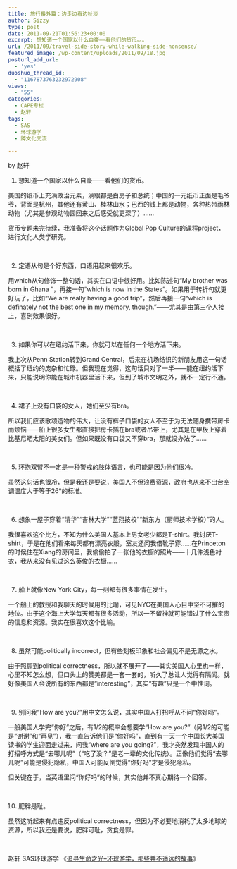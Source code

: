 ```yaml
---
title: 旅行番外篇：边走边看边扯淡
author: Sizzy
type: post
date: 2011-09-21T01:56:23+00:00
excerpt: 想知道一个国家以什么自豪——看他们的货币。。。
url: /2011/09/travel-side-story-while-walking-side-nonsense/
featured_image: /wp-content/uploads/2011/09/18.jpg
posturl_add_url:
  - 'yes'
duoshuo_thread_id:
  - "1167873763232972908"
views:
  - "55"
categories:
  - CAPE专栏
  - 赵轩
tags:
  - SAS
  - 环球游学
  - 跨文化交流

---
```

by 赵轩

1. 想知道一个国家以什么自豪——看他们的货币。

美国的纸币上充满政治元素，满眼都是白房子和总统；中国的一元纸币正面是毛爷爷，背面是杭州，其他还有黄山、桂林山水；巴西的钱上都是动物，各种热带雨林动物（尤其是参观动物园回来之后感受就更深了）……

货币专题未完待续，我准备将这个话题作为Global Pop Culture的课程project，进行文化人类学研究。

&nbsp;

2. 定语从句是个好东西，口语用起来很欢乐。

用which从句修饰一整句话，其实在口语中很好用。比如陈述句“My brother was born in Ghana ”，再接一句“which is now in the States”。如果用于转折句就更好玩了，比如“We are really having a good trip”，然后再接一句“which is definately not the best one in my memory, though.”——尤其是由第三个人接上，喜剧效果很好。

&nbsp;

3. 如果你可以在纽约活下来，你就可以在任何一个地方活下来。

我上次从Penn Station转到Grand Central，后来在机场结识的新朋友用这一句话概括了纽约的庞杂和忙碌。但我现在觉得，这句话只对了一半——能在纽约活下来，只能说明你能在城市机器里活下来，但到了城市文明之外，就不一定行不通。

&nbsp;

4. 裙子上没有口袋的女人，她们至少有bra。

所以我们应该歌颂造物的伟大，让没有裤子口袋的女人不至于为无法随身携带房卡而烦恼——船上很多女生都直接把房卡插在bra或者吊带上，尤其是在甲板上穿着比基尼晒太阳的美女们。但如果既没有口袋又不穿bra，那就没办法了……

&nbsp;

5. 环抱双臂不一定是一种警戒的肢体语言，也可能是因为他们很冷。

虽然这句话也很冷，但是我还是要说，美国人不但浪费资源，政府也从来不出台空调温度大于等于26°的标准。

&nbsp;

6. 想象一屋子穿着“清华”“吉林大学”“蓝翔技校”“新东方（厨师技术学校）”的人。

我很喜欢这个比方，不知为什么美国人基本上男女老少都是T-shirt。我讨厌T-shirt，于是在他们看来每天都有漂亮衣服，室友还问我借靴子穿……在Princeton的时候住在Xiang的房间里，我偷偷拍了一张他的衣橱的照片——十几件浅色衬衣，我从来没有见过这么英俊的衣橱……

&nbsp;

7. 船上就像New York City，每一刻都有很多事情在发生。

一个船上的教授和我聊天的时候用的比喻，可见NYC在美国人心目中坚不可摧的地位。由于这个海上大学每天都有很多活动，所以一不留神就可能错过了什么宝贵的信息和资源。我实在很喜欢这个比喻。

&nbsp;

8. 虽然可能politically incorrect，但有些刻板印象和社会偏见不是无源之水。

由于照顾到political correctness，所以就不展开了——其实美国人心里也一样，心里不知怎么想，但口头上的赞美都是一套一套的，听久了总让人觉得有隔阂。就好像美国人会说所有的东西都是“interesting”，其实“有趣”只是一个中性词。

&nbsp;

9. 别问我“How are you?”用中文怎么说，其实中国人打招呼从不问“你好吗”。

一般美国人学完“你好”之后，有1/2的概率会想要学“How are you?”（另1/2的可能是“谢谢”和“再见”），我一直告诉他们是“你好吗”，直到有一天一个中国长大美国读书的学生迎面走过来，问我“where are you going?”，我才突然发现中国人的打招呼方式是“去哪儿呢”（“吃了没？”是老一辈的文化传统）。正像他们觉得“去哪儿呢”可能是侵犯隐私，中国人可能反倒觉得“你好吗”才是侵犯隐私。

但关键在于，当英语里问“你好吗”的时候，其实他并不真心期待一个回答。

&nbsp;

10. 肥胖是耻。

虽然这听起来有点违反political correctness，但因为不必要地消耗了太多地球的资源，所以我还是要说，肥胖可耻，贪食是罪。

&nbsp;

赵轩 SAS环球游学 《[追寻生命之光&#8211;环球游学，那些并不遥远的故事][1]》

 [1]: http://www.capechina.org/2011/07/diaries-zhaoxuan/